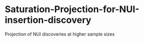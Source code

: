# Saturation-Projection-for-NUI-insertion-discovery
Projection of NUI discoveries at higher sample sizes
